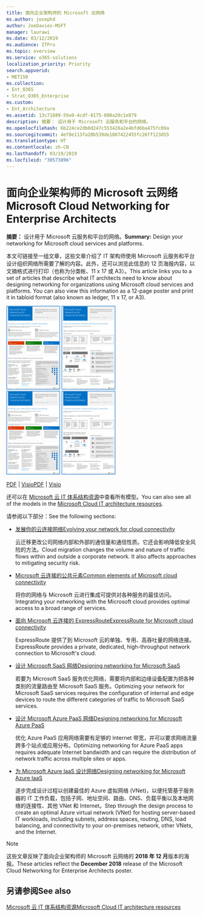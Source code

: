 ```yaml
---
title: 面向企业架构师的 Microsoft 云网络
ms.author: josephd
author: JoeDavies-MSFT
manager: laurawi
ms.date: 03/12/2019
ms.audience: ITPro
ms.topic: overview
ms.service: o365-solutions
localization_priority: Priority
search.appverid:
- MET150
ms.collection:
- Ent_O365
- Strat_O365_Enterprise
ms.custom:
- Ent_Architecture
ms.assetid: 13c71689-59a9-4cdf-8175-808a20c1e879
description: 摘要： 设计用于 Microsoft 云服务和平台的网络。
ms.openlocfilehash: 6b224ce2db0d247c553428a2e4bfd6ba475fc89a
ms.sourcegitcommit: 4ef8e113fa20b539de1087422455fc26ff123d55
ms.translationtype: HT
ms.contentlocale: zh-CN
ms.lasthandoff: 03/19/2019
ms.locfileid: "30573896"
---
```

# <a name="microsoft-cloud-networking-for-enterprise-architects"></a><span data-ttu-id="3476c-103">面向企业架构师的 Microsoft 云网络</span><span class="sxs-lookup"><span data-stu-id="3476c-103">Microsoft Cloud Networking for Enterprise Architects</span></span>

 <span data-ttu-id="3476c-104">**摘要：** 设计用于 Microsoft 云服务和平台的网络。</span><span class="sxs-lookup"><span data-stu-id="3476c-104">**Summary:** Design your networking for Microsoft cloud services and platforms.</span></span>
  
<span data-ttu-id="3476c-p101">本文可链接至一组文章，这些文章介绍了 IT 架构师使用 Microsoft 云服务和平台设计组织网络所需要了解的内容。此外，还可以浏览此信息的 12 页海报内容，以文摘格式进行打印（也称为分类帐、11 x 17 或 A3）。</span><span class="sxs-lookup"><span data-stu-id="3476c-p101">This article links you to a set of articles that describe what IT architects need to know about designing networking for organizations using Microsoft cloud services and platforms. You can also view this information as a 12-page poster and print it in tabloid format (also known as ledger, 11 x 17, or A3).</span></span>
  
<span data-ttu-id="3476c-107">[![模型缩略图：Microsoft 云网络](media/95e8ab6a-b4d0-4836-acc1-b0b77ebf46e6.png)  
](https://go.microsoft.com/fwlink/p/?linkid=842073)</span><span class="sxs-lookup"><span data-stu-id="3476c-107">[![Thumb image for Microsoft cloud networking model](media/95e8ab6a-b4d0-4836-acc1-b0b77ebf46e6.png)  
](https://go.microsoft.com/fwlink/p/?linkid=842073)</span></span>
  
<span data-ttu-id="3476c-108">[PDF](https://go.microsoft.com/fwlink/p/?linkid=842073) | [Visio](https://go.microsoft.com/fwlink/p/?linkid=842074)</span><span class="sxs-lookup"><span data-stu-id="3476c-108">[PDF](https://go.microsoft.com/fwlink/p/?linkid=842073) | [Visio](https://go.microsoft.com/fwlink/p/?linkid=842074)</span></span>
  
<span data-ttu-id="3476c-109">还可以在 [Microsoft 云 IT 体系结构资源](microsoft-cloud-it-architecture-resources.md)中查看所有模型。</span><span class="sxs-lookup"><span data-stu-id="3476c-109">You can also see all of the models in the [Microsoft Cloud IT architecture resources](microsoft-cloud-it-architecture-resources.md).</span></span>
  
<span data-ttu-id="3476c-110">请参阅以下部分：</span><span class="sxs-lookup"><span data-stu-id="3476c-110">See the following sections:</span></span>
  
- [<span data-ttu-id="3476c-111">发展你的云连接网络</span><span class="sxs-lookup"><span data-stu-id="3476c-111">Evolving your network for cloud connectivity</span></span>](evolving-your-network-for-cloud-connectivity.md)
    
    <span data-ttu-id="3476c-p102">云迁移更改公司网络内部和外部的通信量和通信性质。它还会影响降低安全风险的方法。</span><span class="sxs-lookup"><span data-stu-id="3476c-p102">Cloud migration changes the volume and nature of traffic flows within and outside a corporate network. It also affects approaches to mitigating security risk.</span></span>
    
- [<span data-ttu-id="3476c-114">Microsoft 云连接的公共元素</span><span class="sxs-lookup"><span data-stu-id="3476c-114">Common elements of Microsoft cloud connectivity</span></span>](common-elements-of-microsoft-cloud-connectivity.md)
    
    <span data-ttu-id="3476c-115">将你的网络与 Microsoft 云进行集成可提供对各种服务的最佳访问。</span><span class="sxs-lookup"><span data-stu-id="3476c-115">Integrating your networking with the Microsoft cloud provides optimal access to a broad range of services.</span></span>
    
- [<span data-ttu-id="3476c-116">面向 Microsoft 云连接的 ExpressRoute</span><span class="sxs-lookup"><span data-stu-id="3476c-116">ExpressRoute for Microsoft cloud connectivity</span></span>](expressroute-for-microsoft-cloud-connectivity.md)
    
    <span data-ttu-id="3476c-117">ExpressRoute 提供了到 Microsoft 云的单独、专用、高吞吐量的网络连接。</span><span class="sxs-lookup"><span data-stu-id="3476c-117">ExpressRoute provides a private, dedicated, high-throughput network connection to Microsoft's cloud.</span></span>
    
- [<span data-ttu-id="3476c-118">设计 Microsoft SaaS 网络</span><span class="sxs-lookup"><span data-stu-id="3476c-118">Designing networking for Microsoft SaaS</span></span>](designing-networking-for-microsoft-saas.md)
    
    <span data-ttu-id="3476c-119">若要为 Microsoft SaaS 服务优化网络，需要将内部和边缘设备配置为把各种类别的流量路由至 Microsoft SaaS 服务。</span><span class="sxs-lookup"><span data-stu-id="3476c-119">Optimizing your network for Microsoft SaaS services requires the configuration of internal and edge devices to route the different categories of traffic to Microsoft SaaS services.</span></span>
    
- [<span data-ttu-id="3476c-120">设计 Microsoft Azure PaaS 网络</span><span class="sxs-lookup"><span data-stu-id="3476c-120">Designing networking for Microsoft Azure PaaS</span></span>](designing-networking-for-microsoft-azure-paas.md)
    
    <span data-ttu-id="3476c-121">优化 Azure PaaS 应用网络需要有足够的 Internet 带宽，并可以要求网络流量跨多个站点或应用分布。</span><span class="sxs-lookup"><span data-stu-id="3476c-121">Optimizing networking for Azure PaaS apps requires adequate Internet bandwidth and can require the distribution of network traffic across multiple sites or apps.</span></span>
    
- [<span data-ttu-id="3476c-122">为 Microsoft Azure IaaS 设计网络</span><span class="sxs-lookup"><span data-stu-id="3476c-122">Designing networking for Microsoft Azure IaaS</span></span>](designing-networking-for-microsoft-azure-iaas.md)
    
    <span data-ttu-id="3476c-123">逐步完成设计过程以创建最佳的 Azure 虚拟网络 (VNet)，以便托管基于服务器的 IT 工作负载，包括子网、地址空间、路由、DNS、负载平衡以及本地网络的连接性、其他 VNet 和 Internet。</span><span class="sxs-lookup"><span data-stu-id="3476c-123">Step through the design process to create an optimal Azure virtual network (VNet) for hosting server-based IT workloads, including subnets, address spaces, routing, DNS, load balancing, and connectivity to your on-premises network, other VNets, and the Internet.</span></span>
    
> [!NOTE]
> <span data-ttu-id="3476c-124">这些文章反映了面向企业架构师的 Microsoft 云网络的 **2018 年 12 月**版本的海报。</span><span class="sxs-lookup"><span data-stu-id="3476c-124">These articles reflect the **December 2018** release of the Microsoft Cloud Networking for Enterprise Architects poster.</span></span>
  
## <a name="see-also"></a><span data-ttu-id="3476c-125">另请参阅</span><span class="sxs-lookup"><span data-stu-id="3476c-125">See also</span></span>

[<span data-ttu-id="3476c-126">Microsoft 云 IT 体系结构资源</span><span class="sxs-lookup"><span data-stu-id="3476c-126">Microsoft Cloud IT architecture resources</span></span>](microsoft-cloud-it-architecture-resources.md)


